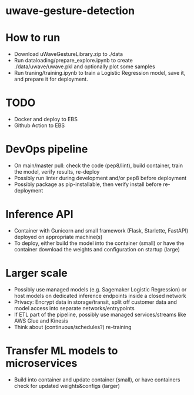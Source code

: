 # uwave-gesture-detection

# How to run
- Download uWaveGestureLibrary.zip to ./data
- Run dataloading/prepare_explore.ipynb to create ./data/uwave/uwave.pkl and optionally plot some samples
- Run traning/training.ipynb to train a Logistic Regression model, save it, and prepare it for deployment.

# TODO
- Docker and deploy to EBS
- Github Action to EBS

# DevOps pipeline
- On main/master pull: check the code (pep8/lint), build container, train the model, verify results, re-deploy
- Possibly run linter during development and/or pep8 before deployment
- Possibly package as pip-installable, then verify install before re-deployment

# Inference API
- Container with Gunicorn and small framework (Flask, Starlette, FastAPI) deployed on appropriate machine(s)
- To deploy, either build the model into the container (small) or have the container download the weights and configuration on startup (large)

# Larger scale
- Possibly use managed models (e.g. Sagemaker Logistic Regression) or host models on dedicated inference endpoints inside a closed network
- Privacy: Encrypt data in storage/transit, split off customer data and model access into separate networks/entrypoints
- If ETL part of the pipeline, possibly use managed services/streams like AWS Glue and Kinesis
- Think about (continuous/schedules?) re-training

# Transfer ML models to microservices
- Build into container and update container (small), or have containers check for updated weights&configs (larger)